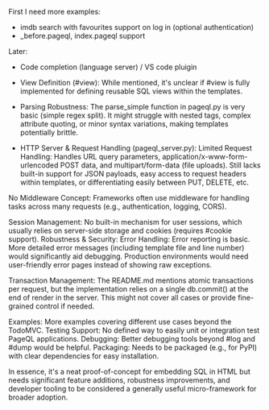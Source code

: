 First I need more examples:
- imdb search with favourites support on log in (optional authentication)
- _before.pageql, index.pageql support



Later:
- Code completion (language server) / VS code pluigin

- View Definition (#view): While mentioned, it's unclear if #view is fully implemented for defining reusable SQL views within the templates.

- Parsing Robustness: The parse_simple function in pageql.py is very basic (simple regex split). It might struggle with nested tags, complex attribute quoting, or minor syntax variations, making templates potentially brittle.
- HTTP Server & Request Handling (pageql_server.py):
Limited Request Handling: Handles URL query parameters, application/x-www-form-urlencoded POST data, and multipart/form-data (file uploads). Still lacks built-in support for JSON payloads, easy access to request headers within templates, or differentiating easily between PUT, DELETE, etc.

No Middleware Concept: Frameworks often use middleware for handling tasks across many requests (e.g., authentication, logging, CORS).

Session Management: No built-in mechanism for user sessions, which usually relies on server-side storage and cookies (requires #cookie support).
Robustness & Security:
Error Handling: Error reporting is basic. More detailed error messages (including template file and line number) would significantly aid debugging. Production environments would need user-friendly error pages instead of showing raw exceptions.

Transaction Management: The README.md mentions atomic transactions per request, but the implementation relies on a single db.commit() at the end of render in the server. This might not cover all cases or provide fine-grained control if needed.

Examples: More examples covering different use cases beyond the TodoMVC.
Testing Support: No defined way to easily unit or integration test PageQL applications.
Debugging: Better debugging tools beyond #log and #dump would be helpful.
Packaging: Needs to be packaged (e.g., for PyPI) with clear dependencies for easy installation.


In essence, it's a neat proof-of-concept for embedding SQL in HTML but needs significant feature additions, robustness improvements, and developer tooling to be considered a generally useful micro-framework for broader adoption.
